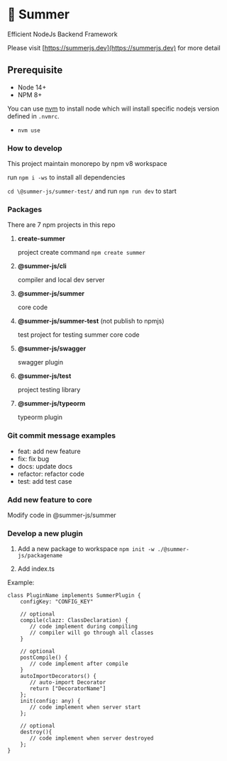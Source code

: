 # 🔆 Summer

Efficient NodeJs Backend Framework

Please visit [https://summerjs.dev](https://summerjs.dev) for more detail

## Prerequisite

- Node 14+
- NPM 8+

You can use [nvm](https://github.com/nvm-sh/nvm) to install node which will install specific nodejs version defined in `.nvmrc`.

- `nvm use`

### How to develop

This project maintain monorepo by npm v8 workspace

run `npm i -ws` to install all dependencies

`cd \@summer-js/summer-test/` and run `npm run dev` to start

### Packages

There are 7 npm projects in this repo

1. **create-summer**

   project create command `npm create summer`

2. **@summer-js/cli**

   compiler and local dev server

3. **@summer-js/summer**

   core code

4. **@summer-js/summer-test** (not publish to npmjs)

   test project for testing summer core code

5. **@summer-js/swagger**

   swagger plugin

6. **@summer-js/test**

   project testing library

7. **@summer-js/typeorm**

   typeorm plugin

### Git commit message examples

- feat: add new feature
- fix: fix bug
- docs: update docs
- refactor: refactor code
- test: add test case

### Add new feature to core

Modify code in @summer-js/summer

### Develop a new plugin

1. Add a new package to workspace
   `npm init -w ./@summer-js/packagename`

2. Add index.ts

Example:

```
class PluginName implements SummerPlugin {
    configKey: "CONFIG_KEY"

    // optional
    compile(clazz: ClassDeclaration) {
       // code implement during compiling
       // compiler will go through all classes
    }

    // optional
    postCompile() {
       // code implement after compile
    }
    autoImportDecorators() {
       // auto-import Decorator
       return ["DecoratorName"]
    };
    init(config: any) {
       // code implement when server start
    };

    // optional
    destroy(){
       // code implement when server destroyed
    };
}

```
